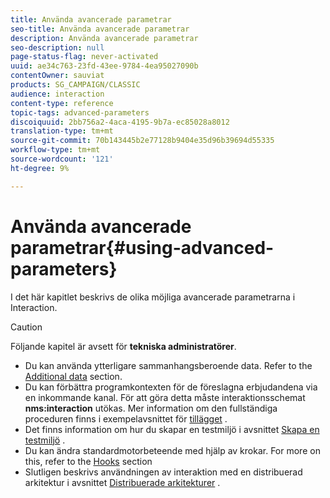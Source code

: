 ```yaml
---
title: Använda avancerade parametrar
seo-title: Använda avancerade parametrar
description: Använda avancerade parametrar
seo-description: null
page-status-flag: never-activated
uuid: ae34c763-23fd-43ee-9784-4ea95027090b
contentOwner: sauviat
products: SG_CAMPAIGN/CLASSIC
audience: interaction
content-type: reference
topic-tags: advanced-parameters
discoiquuid: 2bb756a2-4aca-4195-9b7a-ec85028a8012
translation-type: tm+mt
source-git-commit: 70b143445b2e77128b9404e35d96b39694d55335
workflow-type: tm+mt
source-wordcount: '121'
ht-degree: 9%

---
```



# Använda avancerade parametrar{#using-advanced-parameters}

I det här kapitlet beskrivs de olika möjliga avancerade parametrarna i Interaction.

>[!CAUTION]
>
>Följande kapitel är avsett för **tekniska administratörer**.

* Du kan använda ytterligare sammanhangsberoende data. Refer to the [Additional data](../../interaction/using/additional-data.md) section.
* Du kan förbättra programkontexten för de föreslagna erbjudandena via en inkommande kanal. För att göra detta måste interaktionsschemat **nms:interaction** utökas. Mer information om den fullständiga proceduren finns i exempelavsnittet för [tillägget](../../interaction/using/extension-example.md) .
* Det finns information om hur du skapar en testmiljö i avsnittet [Skapa en testmiljö](../../interaction/using/creating-a-test-environment.md) .
* Du kan ändra standardmotorbeteende med hjälp av krokar. For more on this, refer to the [Hooks](../../interaction/using/hooks.md) section
* Slutligen beskrivs användningen av interaktion med en distribuerad arkitektur i avsnittet [Distribuerade arkitekturer](../../interaction/using/distributed-architectures.md) .

